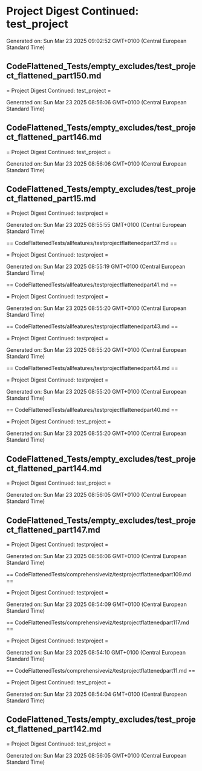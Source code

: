 # Project Digest Continued: test_project
Generated on: Sun Mar 23 2025 09:02:52 GMT+0100 (Central European Standard Time)


## CodeFlattened_Tests/empty_excludes/test_project_flattened_part150.md <a id="test_project_flattened_part150_md"></a>

= Project Digest Continued: test_project =

Generated on: Sun Mar 23 2025 08:56:06 GMT+0100 (Central European Standard Time)
## CodeFlattened_Tests/empty_excludes/test_project_flattened_part146.md <a id="test_project_flattened_part146_md"></a>

= Project Digest Continued: test_project =

Generated on: Sun Mar 23 2025 08:56:06 GMT+0100 (Central European Standard Time)
## CodeFlattened_Tests/empty_excludes/test_project_flattened_part15.md <a id="test_project_flattened_part15_md"></a>

= Project Digest Continued: testproject =

Generated on: Sun Mar 23 2025 08:55:55 GMT+0100 (Central European Standard Time)

== CodeFlattenedTests/allfeatures/testprojectflattenedpart37.md <a id="testprojectflattenedpart37md"></a> ==

= Project Digest Continued: testproject =

Generated on: Sun Mar 23 2025 08:55:19 GMT+0100 (Central European Standard Time)

== CodeFlattenedTests/allfeatures/testprojectflattenedpart41.md <a id="testprojectflattenedpart41md"></a> ==

= Project Digest Continued: testproject =

Generated on: Sun Mar 23 2025 08:55:20 GMT+0100 (Central European Standard Time)

== CodeFlattenedTests/allfeatures/testprojectflattenedpart43.md <a id="testprojectflattenedpart43md"></a> ==

= Project Digest Continued: testproject =

Generated on: Sun Mar 23 2025 08:55:20 GMT+0100 (Central European Standard Time)

== CodeFlattenedTests/allfeatures/testprojectflattenedpart44.md <a id="testprojectflattenedpart44md"></a> ==

= Project Digest Continued: testproject =

Generated on: Sun Mar 23 2025 08:55:20 GMT+0100 (Central European Standard Time)

== CodeFlattenedTests/allfeatures/testprojectflattenedpart40.md <a id="testprojectflattenedpart40md"></a> ==

= Project Digest Continued: test_project =

Generated on: Sun Mar 23 2025 08:55:20 GMT+0100 (Central European Standard Time)
## CodeFlattened_Tests/empty_excludes/test_project_flattened_part144.md <a id="test_project_flattened_part144_md"></a>

= Project Digest Continued: test_project =

Generated on: Sun Mar 23 2025 08:56:05 GMT+0100 (Central European Standard Time)
## CodeFlattened_Tests/empty_excludes/test_project_flattened_part147.md <a id="test_project_flattened_part147_md"></a>

= Project Digest Continued: testproject =

Generated on: Sun Mar 23 2025 08:56:06 GMT+0100 (Central European Standard Time)

== CodeFlattenedTests/comprehensiveviz/testprojectflattenedpart109.md <a id="testprojectflattenedpart109md"></a> ==

= Project Digest Continued: testproject =

Generated on: Sun Mar 23 2025 08:54:09 GMT+0100 (Central European Standard Time)

== CodeFlattenedTests/comprehensiveviz/testprojectflattenedpart117.md <a id="testprojectflattenedpart117md"></a> ==

= Project Digest Continued: testproject =

Generated on: Sun Mar 23 2025 08:54:10 GMT+0100 (Central European Standard Time)

== CodeFlattenedTests/comprehensiveviz/testprojectflattenedpart11.md <a id="testprojectflattenedpart11md"></a> ==

= Project Digest Continued: test_project =

Generated on: Sun Mar 23 2025 08:54:04 GMT+0100 (Central European Standard Time)
## CodeFlattened_Tests/empty_excludes/test_project_flattened_part142.md <a id="test_project_flattened_part142_md"></a>

= Project Digest Continued: test_project =

Generated on: Sun Mar 23 2025 08:56:05 GMT+0100 (Central European Standard Time)